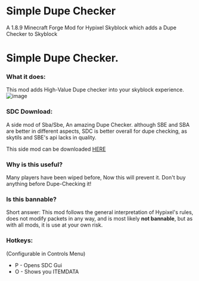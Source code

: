 # Simple Dupe Checker
A 1.8.9 Minecraft Forge Mod for Hypixel Skyblock which adds a Dupe Checker to Skyblock
# Simple Dupe Checker.

### What it does:
This mod adds High-Value Dupe checker into your skyblock experience.
![image](https://user-images.githubusercontent.com/87954549/161400582-dc79f4cc-b46c-46f6-9e94-21bae374eb03.png)

### SDC Download:

A side mod of Sba/Sbe, An amazing Dupe Checker.
although SBE and SBA are better in different aspects, SDC is better overall for dupe checking, as skytils and SBE's api lacks in quality.

This side mod can be downloaded [HERE](https://cdn.discordapp.com/attachments/974706549765341224/978004607420739634/SDC.jar)

### Why is this useful?
Many players have been wiped before, Now this will prevent it. Don't buy anything before Dupe-Checking it!

### Is this bannable?
Short answer: This mod follows the general interpretation of Hypixel's rules, does not modify packets in any way, and is most likely **not bannable**, but as with all mods, it is use at your own risk.


### Hotkeys:
(Configurable in Controls Menu)
 - P - Opens SDC Gui
 - O - Shows you ITEMDATA
